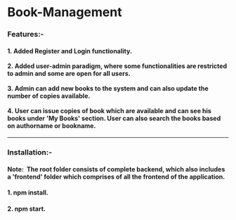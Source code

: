 # Book-Management

### Features:-
#### 1.&nbsp;Added Register and Login functionality. <br> <br>2.&nbsp;Added user-admin paradigm, where some functionalities are restricted to admin and some are open for all users.<br> <br>3.&nbsp;Admin can add new books to the system and can also update the number of copies available.<br> <br>4.&nbsp;User can issue copies of book which are available and can see his books under 'My Books' section. User can also search the books based on authorname or bookname. 

<hr/>

### Installation:-
#### Note:&nbsp; The root folder consists of complete backend, which also includes a 'frontend' folder which comprises of all the frontend of the application.
#### 1. npm install.
#### 2. npm start.
